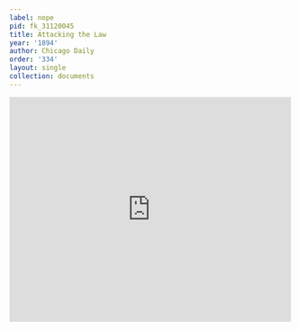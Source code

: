 ```yaml
---
label: nope
pid: fk_31120045
title: Attacking the Law
year: '1894'
author: Chicago Daily
order: '334'
layout: single
collection: documents
---
```

<iframe src="https://northwestern.app.box.com/embed/s/h7zln3p4jc418zi1zsrj2oswpahtu6c6?sortColumn=date&view=list" width="500" height="400" frameborder="0" allowfullscreen webkitallowfullscreen msallowfullscreen></iframe>
